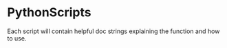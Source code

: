 # PythonScripts
Each script will contain helpful doc strings explaining the function and how to use.   
